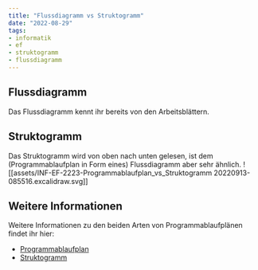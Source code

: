 ```yaml
---
title: "Flussdiagramm vs Struktogramm"
date: "2022-08-29"
tags:
- informatik
- ef
- struktogramm
- flussdiagramm
---
```


## Flussdiagramm
Das Flussdiagramm kennt ihr bereits von den Arbeitsblättern.
## Struktogramm
Das Struktogramm wird von oben nach unten gelesen, ist dem (Programmablaufplan in Form eines) Flussdiagramm aber sehr ähnlich.
![[assets/INF-EF-2223-Programmablaufplan_vs_Struktogramm 20220913-085516.excalidraw.svg]]
<!-- %%[[assets/INF-EF-2223-Programmablaufplan_vs_Struktogramm 20220913-085516.excalidraw.md|🖋 Edit in Excalidraw]], and the [[assets/INF-EF-2223-Programmablaufplan_vs_Struktogramm 20220913-085516.excalidraw.dark.svg|dark exported image]]%% -->

## Weitere Informationen
Weitere Informationen zu den beiden Arten von Programmablaufplänen findet ihr hier:

- [Programmablaufplan](https://de.wikipedia.org/wiki/Programmablaufplan)
- [Struktogramm](https://de.wikipedia.org/wiki/Nassi-Shneiderman-Diagramm)
